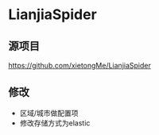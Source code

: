 # LianjiaSpider
## 源项目
https://github.com/xietongMe/LianjiaSpider

## 修改
- 区域/城市做配置项
- 修改存储方式为elastic